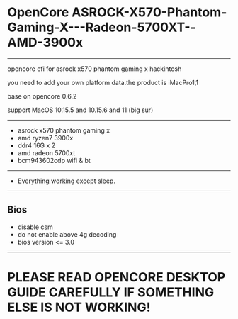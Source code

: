 # OpenCore ASROCK-X570-Phantom-Gaming-X---Radeon-5700XT--AMD-3900x

----

opencore efi for asrock x570 phantom gaming x hackintosh

you need to add your own platform data.the product is iMacPro1,1

base on opencore 0.6.2

support MacOS 10.15.5 and 10.15.6 and 11 (big sur)

----
+ asrock x570 phantom gaming x
+ amd ryzen7 3900x
+ ddr4 16G x 2
+ amd radeon 5700xt
+ bcm943602cdp wifi & bt

----
+ Everything working except sleep. 

----
Bios
----
+ disable csm
+ do not enable above 4g decoding
+ bios version <= 3.0

----
# PLEASE READ OPENCORE DESKTOP GUIDE CAREFULLY IF SOMETHING ELSE IS NOT WORKING!

